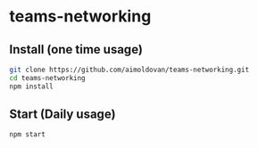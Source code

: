 # teams-networking

## Install (one time usage)

```sh
git clone https://github.com/aimoldovan/teams-networking.git
cd teams-networking
npm install
```

## Start (Daily usage)

```sh
npm start
```
